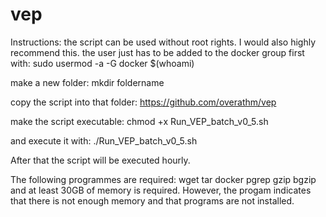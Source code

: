 # vep

Instructions:
the script can be used without root rights. I would also highly recommend this. the user just has to be added to the docker group first with:
sudo usermod -a -G docker $(whoami)

make a new folder:
mkdir foldername

copy the script into that folder:
https://github.com/overathm/vep

make the script executable:
chmod +x Run_VEP_batch_v0_5.sh

and execute it with:
./Run_VEP_batch_v0_5.sh

After that the script will be executed hourly.

The following programmes are required:
wget tar docker pgrep gzip bgzip
and at least 30GB of memory is required.
However, the progam indicates that there is not enough memory and that programs are not installed.